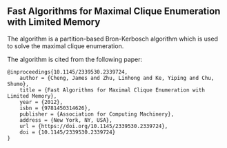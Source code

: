 ## Fast Algorithms for Maximal Clique Enumeration with Limited Memory

The algorithm is a partition-based Bron-Kerbosch algorithm which is used to solve the maximal clique enumeration.

The algorithm is cited from the following paper:
```
@inproceedings{10.1145/2339530.2339724,
    author = {Cheng, James and Zhu, Linhong and Ke, Yiping and Chu, Shumo},
    title = {Fast Algorithms for Maximal Clique Enumeration with Limited Memory},
    year = {2012},
    isbn = {9781450314626},
    publisher = {Association for Computing Machinery},
    address = {New York, NY, USA},
    url = {https://doi.org/10.1145/2339530.2339724},
    doi = {10.1145/2339530.2339724}
}
```